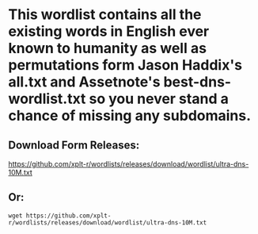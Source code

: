 # This wordlist contains all the existing words in English ever known to humanity as well as permutations form Jason Haddix's all.txt and Assetnote's best-dns-wordlist.txt so you never stand a chance of missing any subdomains.

## Download Form Releases:
https://github.com/xplt-r/wordlists/releases/download/wordlist/ultra-dns-10M.txt

## Or:
```wget https://github.com/xplt-r/wordlists/releases/download/wordlist/ultra-dns-10M.txt```
